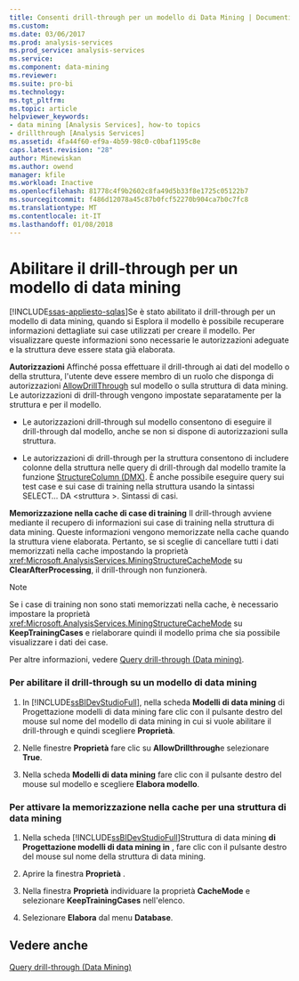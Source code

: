 ```yaml
---
title: Consenti drill-through per un modello di Data Mining | Documenti Microsoft
ms.custom: 
ms.date: 03/06/2017
ms.prod: analysis-services
ms.prod_service: analysis-services
ms.service: 
ms.component: data-mining
ms.reviewer: 
ms.suite: pro-bi
ms.technology: 
ms.tgt_pltfrm: 
ms.topic: article
helpviewer_keywords:
- data mining [Analysis Services], how-to topics
- drillthrough [Analysis Services]
ms.assetid: 4fa44f60-ef9a-4b59-98c0-c0baf1195c8e
caps.latest.revision: "28"
author: Minewiskan
ms.author: owend
manager: kfile
ms.workload: Inactive
ms.openlocfilehash: 81778c4f9b2602c8fa49d5b33f8e1725c05122b7
ms.sourcegitcommit: f486d12078a45c87b0fcf52270b904ca7b0c7fc8
ms.translationtype: MT
ms.contentlocale: it-IT
ms.lasthandoff: 01/08/2018
---
```

# <a name="enable-drillthrough-for-a-mining-model"></a>Abilitare il drill-through per un modello di data mining
[!INCLUDE[ssas-appliesto-sqlas](../../includes/ssas-appliesto-sqlas.md)]Se è stato abilitato il drill-through per un modello di data mining, quando si Esplora il modello è possibile recuperare informazioni dettagliate sui case utilizzati per creare il modello. Per visualizzare queste informazioni sono necessarie le autorizzazioni adeguate e la struttura deve essere stata già elaborata.  
  
 **Autorizzazioni** Affinché possa effettuare il drill-through ai dati del modello o della struttura, l'utente deve essere membro di un ruolo che disponga di autorizzazioni [AllowDrillThrough](../../analysis-services/scripting/properties/allowdrillthrough-element-assl.md) sul modello o sulla struttura di data mining. Le autorizzazioni di drill-through vengono impostate separatamente per la struttura e per il modello.  
  
-   Le autorizzazioni drill-through sul modello consentono di eseguire il drill-through dal modello, anche se non si dispone di autorizzazioni sulla struttura.  
  
-   Le autorizzazioni di drill-through per la struttura consentono di includere colonne della struttura nelle query di drill-through dal modello tramite la funzione [StructureColumn &#40;DMX&#41;](../../dmx/structurecolumn-dmx.md). È anche possibile eseguire query sui test case e sui case di training nella struttura usando la sintassi SELECT… DA \<struttura >. Sintassi di casi.  
  
 **Memorizzazione nella cache di case di training** Il drill-through avviene mediante il recupero di informazioni sui case di training nella struttura di data mining. Queste informazioni vengono memorizzate nella cache quando la struttura viene elaborata. Pertanto, se si sceglie di cancellare tutti i dati memorizzati nella cache impostando la proprietà <xref:Microsoft.AnalysisServices.MiningStructureCacheMode> su **ClearAfterProcessing**, il drill-through non funzionerà.  
  
> [!NOTE]  
>  Se i case di training non sono stati memorizzati nella cache, è necessario impostare la proprietà <xref:Microsoft.AnalysisServices.MiningStructureCacheMode> su **KeepTrainingCases** e rielaborare quindi il modello prima che sia possibile visualizzare i dati dei case.  
  
 Per altre informazioni, vedere [Query drill-through &#40;Data mining&#41;](../../analysis-services/data-mining/drillthrough-queries-data-mining.md).  
  
### <a name="to-enable-drillthrough-on-a-mining-model"></a>Per abilitare il drill-through su un modello di data mining  
  
1.  In [!INCLUDE[ssBIDevStudioFull](../../includes/ssbidevstudiofull-md.md)], nella scheda **Modelli di data mining** di Progettazione modelli di data mining fare clic con il pulsante destro del mouse sul nome del modello di data mining in cui si vuole abilitare il drill-through e quindi scegliere **Proprietà**.  
  
2.  Nelle finestre **Proprietà** fare clic su **AllowDrillthrough**e selezionare **True**.  
  
3.  Nella scheda **Modelli di data mining** fare clic con il pulsante destro del mouse sul modello e scegliere **Elabora modello**.  
  
### <a name="to-enable-caching-for-a-mining-structure"></a>Per attivare la memorizzazione nella cache per una struttura di data mining  
  
1.  Nella scheda [!INCLUDE[ssBIDevStudioFull](../../includes/ssbidevstudiofull-md.md)]Struttura di data mining **di Progettazione modelli di data mining in** , fare clic con il pulsante destro del mouse sul nome della struttura di data mining.  
  
2.  Aprire la finestra **Proprietà** .  
  
3.  Nella finestra **Proprietà** individuare la proprietà **CacheMode** e selezionare **KeepTrainingCases** nell'elenco.  
  
4.  Selezionare **Elabora** dal menu **Database**.  
  
## <a name="see-also"></a>Vedere anche  
 [Query drill-through &#40;Data Mining&#41;](../../analysis-services/data-mining/drillthrough-queries-data-mining.md)  
  
  
